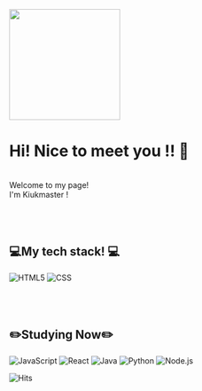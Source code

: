 <img align="center" src="https://user-images.githubusercontent.com/124538821/227729747-ef2e235c-ee0e-47f8-ace8-cc713ab2c8df.jpg" width="200" height="200">

# Hi! Nice to meet you !! 👋
<br>
Welcome to my page!<br>
I'm Kiukmaster !
<br><br><br><br>

## 💻My tech stack! 💻
![HTML5](https://img.shields.io/badge/-HTML5-F05032?style=for-the-badge&logo=HTML5&logoColor=FFFFFF)
![CSS](https://img.shields.io/badge/-CSS3-007ACC?style=for-the-badge&logo=CSS3)
<br><br><br><br>

## ✏️Studying Now✏️
![JavaScript](https://img.shields.io/badge/-JavaScript-F7DF1C?style=for-the-badge&logo=JavaScript&logoColor=black&labelColor=F7DF00&color=FFCE00)
![React](https://img.shields.io/badge/-React-222222?style=for-the-badge&logo=react)
![Java](https://img.shields.io/badge/java-007396?style=for-the-badge&logo=java&logoColor=white)
![Python](https://img.shields.io/badge/python-3776AB?style=for-the-badge&logo=python&logoColor=white)
![Node.js](https://img.shields.io/badge/node.js-339933?style=for-the-badge&logo=Node.js&logoColor=white)

![Hits](https://hits.sh/github.com/kiukmaster.svg?label=%EB%B0%A9%EB%AC%B8%EA%B0%9D&color=9f9f9f)
